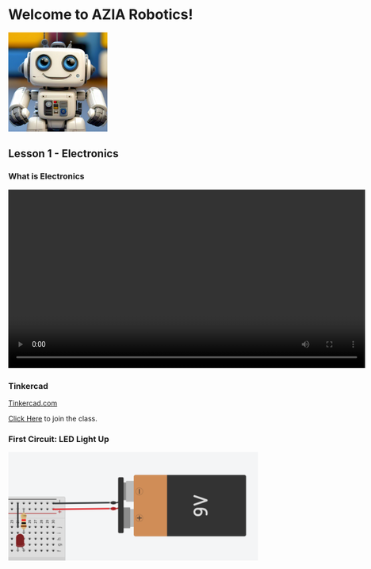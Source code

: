 
# Welcome to AZIA Robotics!

<img src="media/aziarobotics.jpeg" alt="drawing" width="200"/>

## Lesson 1 - Electronics

### What is Electronics
<video width="720" controls>
  <source src="media/WhatIsElectricity.mp4" type="video/mp4">
</video>

### Tinkercad

[Tinkercad.com](https://www.tinkercad.com/)

[Click Here](https://www.tinkercad.com/joinclass/ALD5WBV3J) to join the class.

### First Circuit: LED Light Up
![Circuit with an LED](media/CircuitLED.png)
